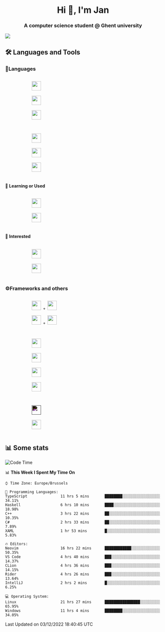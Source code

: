 <h1 align="center">Hi 👋, I'm Jan</h1>
<h3 align="center">A computer science student @ Ghent university</h3>

![](https://komarev.com/ghpvc/?username=NuttyShrimp&style=flat)

<h2>🛠️ Languages and Tools</h2>
<h3>💬Languages</h3>
<div>
    <p>
        <code>
            <img width='30px' src="https://cdn.jsdelivr.net/gh/devicons/devicon/icons/html5/html5-plain.svg">
        </code>
        <code>
            <img width='30px' src="https://cdn.jsdelivr.net/gh/devicons/devicon/icons/sass/sass-original.svg">
        </code>
        <code>
            <img width='30px' src="https://cdn.jsdelivr.net/gh/devicons/devicon/icons/javascript/javascript-plain.svg">
        </code>
    </p>
    <p>
        <code>
            <img width='30px' src="https://cdn.jsdelivr.net/gh/devicons/devicon/icons/typescript/typescript-plain.svg">
        </code>
        <code>
            <img width='30px' src="https://cdn.jsdelivr.net/gh/devicons/devicon/icons/lua/lua-plain-wordmark.svg">
        </code>
        <code>
            <img width='30px' src="https://cdn.jsdelivr.net/gh/devicons/devicon/icons/python/python-original.svg">
        </code>
    </p>
    <h4>🏫 Learning or Used</h4>
    <p>
        <code>
            <img width='30px' src="https://cdn.jsdelivr.net/gh/devicons/devicon/icons/go/go-original-wordmark.svg">
        </code>
        <code>
            <img width='30px' src="https://cdn.jsdelivr.net/gh/devicons/devicon/icons/java/java-original.svg">
        </code>
    </p>
    <h4>💭 Interested</h4>
    <p>
        <code>
            <img width='30px' src="https://cdn.jsdelivr.net/gh/devicons/devicon/icons/csharp/csharp-original.svg">
        </code>
        <code>
            <img width='30px' src="https://cdn.jsdelivr.net/gh/devicons/devicon/icons/rust/rust-plain.svg">
        </code>
    </p>
</div>
<h3>⚙️Frameworks and others</h3>
<div>
    <p>
        <code>
            <img width='30px' src="https://cdn.jsdelivr.net/gh/devicons/devicon/icons/react/react-original.svg"> + <img width='30px' src="https://cdn.jsdelivr.net/gh/devicons/devicon/icons/typescript/typescript-plain.svg">
        </code>
        <code>
            <img width='30px' src="https://cdn.jsdelivr.net/gh/devicons/devicon/icons/vuejs/vuejs-original.svg"> + <img width='30px' src="https://cdn.jsdelivr.net/gh/devicons/devicon/icons/typescript/typescript-plain.svg">
        </code>
    </p>
    <p>
        <code>
            <img width='30px' src="https://cdn.jsdelivr.net/gh/devicons/devicon/icons/nodejs/nodejs-plain.svg">
        </code>
        <code>
            <img width='30px' src="https://cdn.jsdelivr.net/gh/devicons/devicon/icons/mysql/mysql-original.svg">
        </code>
        <code>
            <img width='30px' src="https://cdn.jsdelivr.net/gh/devicons/devicon/icons/postgresql/postgresql-original.svg">
        </code>
        <code>
            <img width='30px' src="https://cdn.jsdelivr.net/gh/devicons/devicon/icons/docker/docker-original.svg">
        </code>
    </p>
        <code>
            <img width='30px' style='filter:invert(1)' src="https://simpleicons.org/icons/intellijidea.svg">
        </code>
        <code>
            <img width='30px' src="https://cdn.jsdelivr.net/gh/devicons/devicon/icons/vscode/vscode-original.svg">
        </code>
    <p>
</div>

<h2>📊 Some stats</h2>

<!--START_SECTION:waka-->
![Code Time](http://img.shields.io/badge/Code%20Time-2%2C142%20hrs%2039%20mins-blue)

📊 **This Week I Spent My Time On** 

```text
⌚︎ Time Zone: Europe/Brussels

💬 Programming Languages: 
TypeScript               11 hrs 5 mins       ████████░░░░░░░░░░░░░░░░░   34.11% 
Haskell                  6 hrs 10 mins       ████░░░░░░░░░░░░░░░░░░░░░   18.98% 
C++                      3 hrs 22 mins       ██░░░░░░░░░░░░░░░░░░░░░░░   10.35% 
C#                       2 hrs 33 mins       ██░░░░░░░░░░░░░░░░░░░░░░░   7.89% 
XAML                     1 hr 53 mins        █░░░░░░░░░░░░░░░░░░░░░░░░   5.83%

🔥 Editors: 
Neovim                   16 hrs 22 mins      ████████████░░░░░░░░░░░░░   50.35% 
VS Code                  4 hrs 40 mins       ███░░░░░░░░░░░░░░░░░░░░░░   14.37% 
CLion                    4 hrs 36 mins       ███░░░░░░░░░░░░░░░░░░░░░░   14.15% 
Rider                    4 hrs 26 mins       ███░░░░░░░░░░░░░░░░░░░░░░   13.64% 
IntelliJ                 2 hrs 2 mins        █░░░░░░░░░░░░░░░░░░░░░░░░   6.25%

💻 Operating System: 
Linux                    21 hrs 27 mins      ████████████████░░░░░░░░░   65.95% 
Windows                  11 hrs 4 mins       ████████░░░░░░░░░░░░░░░░░   34.05%

```


 Last Updated on 03/12/2022 18:40:45 UTC
<!--END_SECTION:waka-->